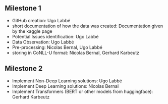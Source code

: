 ## Milestone 1

- GitHub creation: Ugo Labbé
- short documentation of how the data was created: Documentation given by the kaggle page
- Potential Issues identification: Ugo Labbé
- Data Observation: Ugo Labbé
- Pre-processing: Nicolas Bernal, Ugo Labbé
- storing in CoNLL-U format: Nicolas Bernal, Gerhard Karbeutz

## Milestone 2

- Implement Non-Deep Learning solutions: Ugo Labbé
- Implement Deep Learning solutions: Nicolas Bernal
- Implement Transformers (BERT or other models from huggingface): Gerhard Karbeutz

